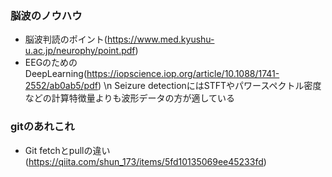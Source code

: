 ### 脳波のノウハウ
- 脳波判読のポイント(https://www.med.kyushu-u.ac.jp/neurophy/point.pdf)
- EEGのためのDeepLearning(https://iopscience.iop.org/article/10.1088/1741-2552/ab0ab5/pdf) \n
  Seizure detectionにはSTFTやパワースペクトル密度などの計算特徴量よりも波形データの方が適している

### gitのあれこれ
- Git fetchとpullの違い(https://qiita.com/shun_173/items/5fd10135069ee45233fd)
